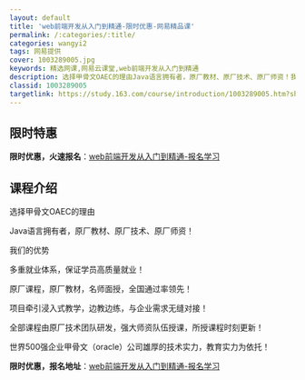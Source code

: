 ```yaml
---
layout: default
title: 'web前端开发从入门到精通-限时优惠-网易精品课'
permalink: /:categories/:title/
categories: wangyi2
tags: 网易提供
cover: 1003289005.jpg
keywords: 精选网课,网易云课堂,web前端开发从入门到精通
description: 选择甲骨文OAEC的理由Java语言拥有者，原厂教材、原厂技术、原厂师资！我们的优势多重就业体系，保证学员高质量就业！原
classid: 1003289005
targetlink: https://study.163.com/course/introduction/1003289005.htm?share=1&shareId=1025206652&utm_campaign=share&utm_medium=iphoneShare&utm_source=&utm_u=1025206652
---
```


## 限时特惠

**限时优惠，火速报名**：[web前端开发从入门到精通-报名学习](https://study.163.com/course/introduction/1003289005.htm?share=1&shareId=1025206652&utm_campaign=share&utm_medium=iphoneShare&utm_source=&utm_u=1025206652)

## 课程介绍

选择甲骨文OAEC的理由

Java语言拥有者，原厂教材、原厂技术、原厂师资！

我们的优势

多重就业体系，保证学员高质量就业！

原厂课程，原厂教材，名师面授，全国通过率领先！

项目牵引浸入式教学，边教边练，与企业需求无缝对接！

全部课程由原厂技术团队研发，强大师资队伍授课，所授课程时刻更新！

世界500强企业甲骨文（oracle）公司雄厚的技术实力，教育实力为依托！

**限时优惠，报名地址**：[web前端开发从入门到精通-报名学习](https://study.163.com/course/introduction/1003289005.htm?share=1&shareId=1025206652&utm_campaign=share&utm_medium=iphoneShare&utm_source=&utm_u=1025206652)

